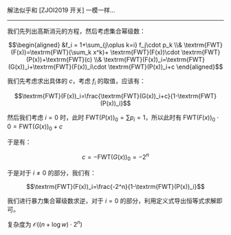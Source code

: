 解法似乎和 [ZJOI2019 开关] 一模一样...

---

我们先列出高斯消元的方程，然后考虑集合幂级数：

$$\begin{aligned}
&f_i = 1+\sum_{j\oplus k=i} f_j\cdot p_k
\\& \textrm{FWT}(F(x))=\textrm{FWT}(\sum_k x^k)+ \textrm{FWT}(F(x))\cdot \textrm{FWT}(P(x))+\textrm{FWT}(c)
\\& \textrm{FWT}(F(x))_i=\textrm{FWT}(G(x))_i+\textrm{FWT}(F(x))_i\cdot \textrm{FWT}(P(x))_i+c
\end{aligned}$$

我们先考虑求出具体的 $c$，考虑 $f_i$ 的取值，应该有：

$$\textrm{FWT}(F(x))_i=\frac{\textrm{FWT}(G(x))_i+c}{1-\textrm{FWT}(P(x))_i}$$

然后我们考虑 $i=0$ 时，此时 $\textrm{FWT}(P(x))_0=\sum p_i=1$，所以此时有 $\textrm{FWT}(F(x))_0\cdot 0=\textrm{FWT}(G(x))_0+c$

于是有：

$$c=-\textrm{FWT}(G(x))_0=-2^n$$

于是对于 $i\ne 0$ 的部分，我们有：

$$\textrm{FWT}(F(x))_i=\frac{-2^n}{1-\textrm{FWT}(P(x))_i}$$

我们进行暴力集合幂级数求逆，对于 $i=0$ 的部分，利用定义式导出恒等式求解即可。

复杂度为 $\mathcal O((n+\log w)\cdot 2^n)$
